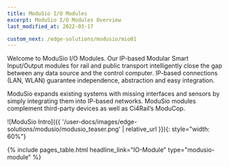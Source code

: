 ```yaml
---
title: ModuSio I/O Modules
excerpt: ModuSio I/O Modules Overview
last_modified_at: 2022-03-17

custom_next: /edge-solutions/modusio/mio01
---
```


Welcome to ModuSio I/O Modules. Our IP-based Modular Smart Input/Output modules for rail and public transport intelligently close the gap between any data source and the control computer. IP-based connections (LAN, WLAN) guarantee independence, abstraction and easy integration.

ModuSio expands existing systems with missing interfaces and sensors by simply integrating them into IP-based networks. ModuSio modules complement third-party devices as well as Ci4Rail’s ModuCop.

![ModuSio Intro]({{ '/user-docs/images/edge-solutions/modusio/modusio_teaser.png' | relative_url }}){: style="width: 60%"}

{% include pages_table.html headline_link="IO-Module" type="modusio-module" %}

